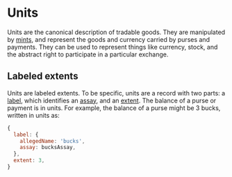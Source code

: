 # Units
Units are the canonical description of tradable goods. They are
manipulated by [mints](./mint), and represent the goods and currency carried by
purses and payments. They can be used to represent things like
currency, stock, and the abstract right to participate in a particular
exchange.

## Labeled extents
Units are labeled extents. To be specific, units are a record with two
parts: a [label](./label), which identifies an [assay](./assay), and an [extent](./extent). The balance
of a purse or payment is in units. For example, the balance of a purse
might be 3 bucks, written in units as:

```js
{
  label: {
    allegedName: 'bucks',
    assay: bucksAssay,
  },
  extent: 3,
}
```
